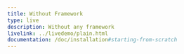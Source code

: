 ```yaml
---
title: Without Framework
type: live
description: Without any framework
livelink: ../livedemo/plain.html
documentation: /doc/installation#starting-from-scratch
---
```

